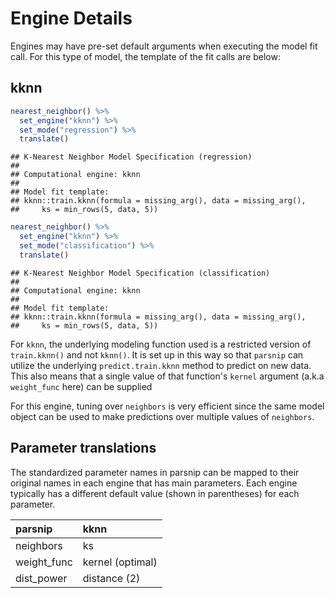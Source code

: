 # Engine Details




Engines may have pre-set default arguments when executing the model fit call. For this type of model, the template of the fit calls are below:

## kknn


```r
nearest_neighbor() %>% 
  set_engine("kknn") %>% 
  set_mode("regression") %>% 
  translate()
```

```
## K-Nearest Neighbor Model Specification (regression)
## 
## Computational engine: kknn 
## 
## Model fit template:
## kknn::train.kknn(formula = missing_arg(), data = missing_arg(), 
##     ks = min_rows(5, data, 5))
```


```r
nearest_neighbor() %>% 
  set_engine("kknn") %>% 
  set_mode("classification") %>% 
  translate()
```

```
## K-Nearest Neighbor Model Specification (classification)
## 
## Computational engine: kknn 
## 
## Model fit template:
## kknn::train.kknn(formula = missing_arg(), data = missing_arg(), 
##     ks = min_rows(5, data, 5))
```

For `kknn`, the underlying modeling function used is a restricted version of
`train.kknn()` and not `kknn()`. It is set up in this way so that `parsnip` can
utilize the underlying `predict.train.kknn` method to predict on new data. This
also means that a single value of that function's `kernel` argument (a.k.a
`weight_func` here) can be supplied

For this engine, tuning over `neighbors` is very efficient since the same model 
object can be used to make predictions over multiple values of `neighbors`. 

## Parameter translations

The standardized parameter names in parsnip can be mapped to their original 
names in each engine that has main parameters. Each engine typically has a 
different default value (shown in parentheses) for each parameter.


|**parsnip** |**kknn**         |
|:-----------|:----------------|
|neighbors   |ks               |
|weight_func |kernel (optimal) |
|dist_power  |distance (2)     |

